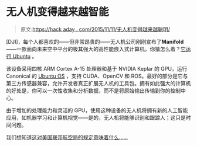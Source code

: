 # 无人机变得越来越智能

> 原文:[https://hack aday . com/2015/11/11/无人机变得越来越聪明/](https://hackaday.com/2015/11/11/drones-are-getting-a-lot-smarter/)

[DJI]，每个人都喜欢的——但非常昂贵的——无人机公司刚刚宣布了**Manifold**——一款面向未来空中平台的极其强大的高性能嵌入式计算机。你猜怎么着？[它运行 Ubuntu](https://insights.ubuntu.com/2015/11/02/dji-launches-most-powerful-computer-for-drones-on-ubuntu/) 。

该设备采用四核 ARM Cortex A-15 处理器和基于 NVIDIA Keplar 的 GPU，运行 Canonical 的 [Ubuntu OS](https://wiki.ubuntu.com/Releases) ，支持 CUDA、OpenCV 和 ROS。最好的部分是它与第三方传感器兼容，允许开发者真正扩展无人机的工具包。拥有如此强大的计算机的好处是，你可以一次性收集和分析数据，而不是将原始输出传输到你的控制中心。

由于增加的处理能力和灵活的 GPU，使用这种设备的无人机将拥有新的人工智能应用，如机器学习和计算机视觉——是的，无人机将能够识别和跟踪人；这只是时间问题。

我们想知道[这对美国联邦航空局的规定意味着什么……](https://hackaday.com/2015/10/22/the-faa-wants-your-input-regarding-upcoming-drone-regs/)